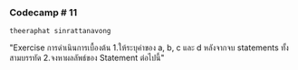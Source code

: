 ### Codecamp # 11
    theeraphat sinrattanavong
    
"Exercise การดำเนินการเบื้องต้น
1.ให้ระบุค่าของ a, b, c และ d หลังจากจบ statements ทั้งสามบรรทัด
2.จงหาผลลัพธ์ของ Statement ต่อไปนี้"